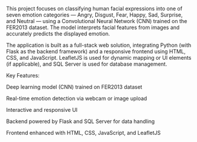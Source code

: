 This project focuses on classifying human facial expressions into one of seven emotion categories — Angry, Disgust, Fear, Happy, Sad, Surprise, and Neutral — using a Convolutional Neural Network (CNN) trained on the FER2013 dataset. The model interprets facial features from images and accurately predicts the displayed emotion.

The application is built as a full-stack web solution, integrating Python (with Flask as the backend framework) and a responsive frontend using HTML, CSS, and JavaScript. LeafletJS is used for dynamic mapping or UI elements (if applicable), and SQL Server is used for database management.

Key Features:

Deep learning model (CNN) trained on FER2013 dataset

Real-time emotion detection via webcam or image upload

Interactive and responsive UI

Backend powered by Flask and SQL Server for data handling

Frontend enhanced with HTML, CSS, JavaScript, and LeafletJS
